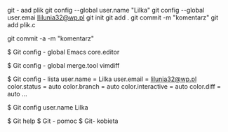 git - aad plik
git config --global user.name "Lilka"
git config --global user.emai llilunia32@wp.pl
git init
git add .
git commit -m "komentarz"
git add plik.c

git commit -a -m "komentarz"

$ Git config - global Emacs core.editor

$ Git config - global merge.tool vimdiff


$ Git config - lista
user.name = Lilka
user.email = lilunia32@wp.pl
color.status = auto
color.branch = auto
color.interactive = auto
color.diff = auto
...


$ Git config user.name
Lilka

$ Git help <verb>
$ Git <verb> - pomoc
$ Git-<verb> kobieta
